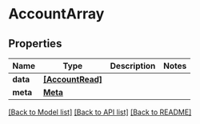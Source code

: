 # AccountArray


## Properties
Name | Type | Description | Notes
------------ | ------------- | ------------- | -------------
**data** | [**[AccountRead]**](AccountRead.md) |  | 
**meta** | [**Meta**](Meta.md) |  | 

[[Back to Model list]](../README.md#documentation-for-models) [[Back to API list]](../README.md#documentation-for-api-endpoints) [[Back to README]](../README.md)


